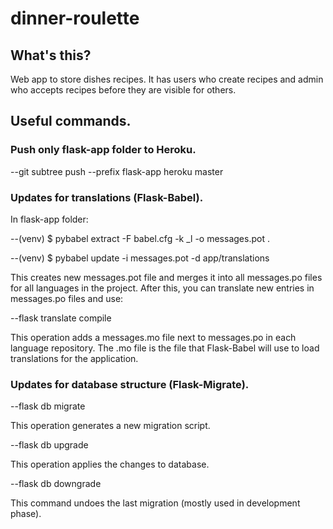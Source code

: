 # dinner-roulette

## What's this?

Web app to store dishes recipes.
It has users who create recipes and admin who accepts recipes before they are visible for others.

## Useful commands.

### Push only flask-app folder to Heroku.

  --git subtree push --prefix flask-app heroku master

### Updates for translations (Flask-Babel).

In flask-app folder:

  --(venv) $ pybabel extract -F babel.cfg -k _l -o messages.pot .

  --(venv) $ pybabel update -i messages.pot -d app/translations

This creates new messages.pot file and merges it into all messages.po files for all languages in the project.
After this, you can translate new entries in messages.po files and use:

  --flask translate compile

This operation adds a messages.mo file next to messages.po in each language repository. The .mo file is the file that Flask-Babel will use to load translations for the application.

### Updates for database structure (Flask-Migrate).

  --flask db migrate

This operation generates a new migration script.

  --flask db upgrade

This operation applies the changes to database.

  --flask db downgrade

This command undoes the last migration (mostly used in development phase).
